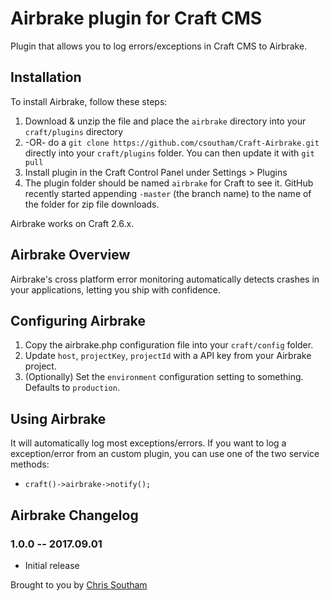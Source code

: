 # Airbrake plugin for Craft CMS

Plugin that allows you to log errors/exceptions in Craft CMS to Airbrake.

## Installation

To install Airbrake, follow these steps:

1. Download & unzip the file and place the `airbrake` directory into your `craft/plugins` directory
2. -OR- do a `git clone https://github.com/csoutham/Craft-Airbrake.git` directly into your `craft/plugins` folder.  You can then update it with `git pull`
3. Install plugin in the Craft Control Panel under Settings > Plugins
4. The plugin folder should be named `airbrake` for Craft to see it.  GitHub recently started appending `-master` (the branch name) to the name of the folder for zip file downloads.

Airbrake works on Craft 2.6.x.

## Airbrake Overview

Airbrake's cross platform error monitoring automatically detects crashes in your applications, letting you ship with confidence.

## Configuring Airbrake

1. Copy  the airbrake.php configuration file into your `craft/config` folder.
2. Update `host`, `projectKey`, `projectId` with a API key from your Airbrake project.
2. (Optionally) Set the `environment` configuration setting to something. Defaults to `production`.

## Using Airbrake

It will automatically log most exceptions/errors.
If you want to log a exception/error from an custom plugin, you can use one of the two service methods:

- `craft()->airbrake->notify();`

## Airbrake Changelog

### 1.0.0 -- 2017.09.01

* Initial release

Brought to you by [Chris Southam](http://www.csoutham.com)